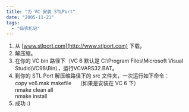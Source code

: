```yaml
---
title: "为 VC 安装 STLPort"
date: "2005-11-21"
tags: 
  - "码农札记"
---
```


1. 从 [www.stlport.com](http://www.stlport.com) 下载。
2. 解压缩。
3. 在你的 VC bin 路径下（VC 6 默认是 C:\\Program Files\\Microsoft Visual Studio\\VC98\\Bin），运行VCVARS32.BAT。
4. 到你的 STL Port 解压缩路径下的 src 文件夹，一次运行如下命令：  
    copy vc6.mak makefile    （如果是安装在 VC 6 下）  
    nmake clean all  
    nmake install
5. 成功 :)
